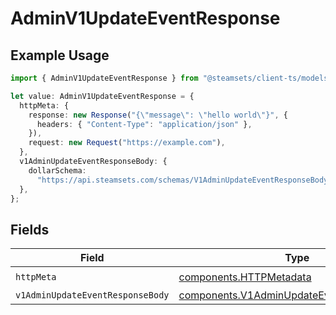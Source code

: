 # AdminV1UpdateEventResponse

## Example Usage

```typescript
import { AdminV1UpdateEventResponse } from "@steamsets/client-ts/models/operations";

let value: AdminV1UpdateEventResponse = {
  httpMeta: {
    response: new Response("{\"message\": \"hello world\"}", {
      headers: { "Content-Type": "application/json" },
    }),
    request: new Request("https://example.com"),
  },
  v1AdminUpdateEventResponseBody: {
    dollarSchema:
      "https://api.steamsets.com/schemas/V1AdminUpdateEventResponseBody.json",
  },
};
```

## Fields

| Field                                                                                                  | Type                                                                                                   | Required                                                                                               | Description                                                                                            |
| ------------------------------------------------------------------------------------------------------ | ------------------------------------------------------------------------------------------------------ | ------------------------------------------------------------------------------------------------------ | ------------------------------------------------------------------------------------------------------ |
| `httpMeta`                                                                                             | [components.HTTPMetadata](../../models/components/httpmetadata.md)                                     | :heavy_check_mark:                                                                                     | N/A                                                                                                    |
| `v1AdminUpdateEventResponseBody`                                                                       | [components.V1AdminUpdateEventResponseBody](../../models/components/v1adminupdateeventresponsebody.md) | :heavy_minus_sign:                                                                                     | OK                                                                                                     |